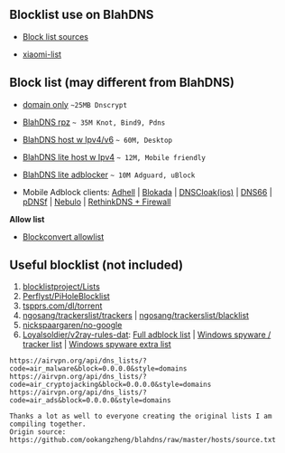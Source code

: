## Blocklist use on BlahDNS

* [Block list sources](https://github.com/ookangzheng/blahdns/raw/master/hosts/source.txt)

* [xiaomi-list](https://gist.github.com/232057d3562bffc31daa7739dfdb4469)

## Block list (may different from BlahDNS)

* [domain only](https://oooo.b-cdn.net/blahdns/blahdns_domains.txt) `~25MB Dnscrypt`

* [BlahDNS rpz](https://oooo.b-cdn.net/blahdns/blahdns_rpz.txt) `~ 35M Knot, Bind9, Pdns`

* [BlahDNS host w Ipv4/v6](https://oooo.b-cdn.net/blahdns/blahdns_hosts.txt) `~ 60M, Desktop`

* [BlahDNS lite host w Ipv4](https://oooo.b-cdn.net/blahdns/lite_host.txt) `~ 12M, Mobile friendly`

* [BlahDNS lite adblocker](https://oooo.b-cdn.net/blahdns/lite_adblocker.txt) `~ 10M Adguard, uBlock`

* Mobile Adblock clients: [Adhell](https://play.google.com/store/apps/details?id=com.getadhell.androidapp&hl=en_US) | [Blokada](https://github.com/blokadaorg/blokada) | [DNSCloak(ios)](https://apps.apple.com/us/app/dnscloak-secure-dns-client/id1452162351) | [DNS66](https://github.com/julian-klode/dns66) | [pDNSf](https://zenz-solutions.de/personaldnsfilter) | [Nebulo](https://github.com/Ch4t4r/Nebulo) | [RethinkDNS + Firewall](https://github.com/celzero/rethink-app)

**Allow list**

* [Blockconvert allowlist](https://raw.githubusercontent.com/mkb2091/blockconvert/master/output/whitelist_domains.txt)

## Useful blocklist (not included) 
1. [blocklistproject/Lists](https://github.com/blocklistproject/Lists)
2. [Perflyst/PiHoleBlocklist](https://github.com/Perflyst/PiHoleBlocklist)
3. [tspprs.com/dl/torrent](https://tspprs.com/dl/torrent)
4. [ngosang/trackerslist/trackers](https://github.com/ngosang/trackerslist/blob/master/trackers_all.txt) | [ngosang/trackerslist/blacklist](https://github.com/ngosang/trackerslist/blob/master/blacklist.txt)
5. [nickspaargaren/no-google](https://raw.githubusercontent.com/nickspaargaren/no-google/master/pihole-google.txt)
6. [Loyalsoldier/v2ray-rules-dat](https://github.com/Loyalsoldier/v2ray-rules-dat/): [Full adblock list](https://raw.githubusercontent.com/Loyalsoldier/v2ray-rules-dat/release/reject-list.txt) | [Windows spyware / tracker list](https://raw.githubusercontent.com/Loyalsoldier/v2ray-rules-dat/release/win-spy.txt) | [Windows spyware extra list](https://raw.githubusercontent.com/Loyalsoldier/v2ray-rules-dat/release/win-extra.txt)

```
https://airvpn.org/api/dns_lists/?code=air_malware&block=0.0.0.0&style=domains
https://airvpn.org/api/dns_lists/?code=air_cryptojacking&block=0.0.0.0&style=domains
https://airvpn.org/api/dns_lists/?code=air_ads&block=0.0.0.0&style=domains

```

```
Thanks a lot as well to everyone creating the original lists I am compiling together.
Origin source: https://github.com/ookangzheng/blahdns/raw/master/hosts/source.txt
```
